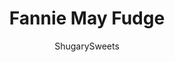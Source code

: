 ---
layout: ../../layouts/MarkdownPostLayout.astro
title: Fannie May Fudge
author: ShugarySweets
pubDate: 2018-10-24
description: "This is seriously THE BEST Chocolate Fudge recipe youll find! Perfect for Christmas candy giving."
image_url: https://www.shugarysweets.com/wp-content/uploads/2015/12/fannie-may-fudge-3.jpg
tags: ["Candy","American"]
calories: 46
protein: 0
carbohydrates: 8
fats: 2
fiber: 0
ingredients: ["4 cups granulated sugar","1 cup milk ","1 cup unsalted butter","25 regular sized marshmallows (not minis)","1 package (12 ounce) milk chocolate morsels","1 package (12 ounce) semi-sweet chocolate morsels","2 ounce unsweetened baking chocolate","1 teaspoon vanilla extract"]
serves: 128
time: "3 hours 27 minutes"
prepTime: "15 minutes"
instructions: ["Line a 15 x 10 x 1-inch baking sheet with parchment paper. Set aside.","In a large mixing bowl, add marshmallows, chocolate morsels, unsweetened chocolate, and vanilla extract. Set aside.","In a large saucepan, combine sugar, milk and butter. Over medium high heat, bring mixture to a boil while stirring constantly. Once boiling, boil for a full two minutes.","Pour hot mixture over marshmallow and chocolate and beat with whisk attachment until melted and smooth (may take several minutes).","Pour into prepared baking sheet and refrigerate for about 3 hours (or overnight). Remove from refrigerator and cut into 4 large rectangles. Wrap in parchment paper and store in airtight container until ready to use.","When ready to use, cut into bite sized pieces and enjoy."]
nutrition: ["46 calories","8 grams carbohydrates","4 milligrams cholesterol","2 grams fat","0 grams fiber","0 grams protein","1 grams saturated fat","2 milligrams sodium","7 grams sugar","0 grams trans fat","1 grams unsaturated fat"]
---